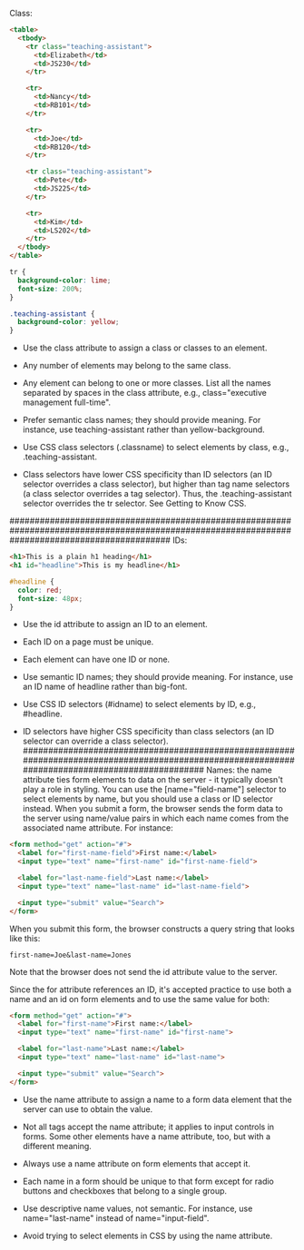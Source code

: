 Class:
```html
<table>
  <tbody>
    <tr class="teaching-assistant">
      <td>Elizabeth</td>
      <td>JS230</td>
    </tr>

    <tr>
      <td>Nancy</td>
      <td>RB101</td>
    </tr>

    <tr>
      <td>Joe</td>
      <td>RB120</td>
    </tr>

    <tr class="teaching-assistant">
      <td>Pete</td>
      <td>JS225</td>
    </tr>

    <tr>
      <td>Kim</td>
      <td>LS202</td>
    </tr>
  </tbody>
</table>
```
```css
tr {
  background-color: lime;
  font-size: 200%;
}

.teaching-assistant {
  background-color: yellow;
}
```
- Use the class attribute to assign a class or classes to an element.

- Any number of elements may belong to the same class.

- Any element can belong to one or more classes. List all the names separated by spaces in the class attribute, e.g., class="executive management full-time".

- Prefer semantic class names; they should provide meaning. For instance, use teaching-assistant rather than yellow-background.

- Use CSS class selectors (.classname) to select elements by class, e.g., .teaching-assistant.

- Class selectors have lower CSS specificity than ID selectors (an ID selector overrides a class selector), but higher than tag name selectors (a class selector overrides a tag selector). Thus, the .teaching-assistant selector overrides the tr selector. See Getting to Know CSS.

################################################################################################################################################
IDs:
```html
<h1>This is a plain h1 heading</h1>
<h1 id="headline">This is my headline</h1>
```
```css
#headline {
  color: red;
  font-size: 48px;
}
```

- Use the id attribute to assign an ID to an element.

- Each ID on a page must be unique.

- Each element can have one ID or none.

- Use semantic ID names; they should provide meaning. For instance, use an ID name of headline rather than big-font.

- Use CSS ID selectors (#idname) to select elements by ID, e.g., #headline.

- ID selectors have higher CSS specificity than class selectors (an ID selector can override a class selector).
################################################################################################################################################
Names:
 the name attribute ties form elements to data on the server - it typically doesn't play a role in styling. You can use the [name="field-name"] selector to select elements by name, but you should use a class or ID selector instead. When you submit a form, the browser sends the form data to the server using name/value pairs in which each name comes from the associated name attribute. For instance:

```html
<form method="get" action="#">
  <label for="first-name-field">First name:</label>
  <input type="text" name="first-name" id="first-name-field">

  <label for="last-name-field">Last name:</label>
  <input type="text" name="last-name" id="last-name-field">

  <input type="submit" value="Search">
</form>
```

When you submit this form, the browser constructs a query string that looks like this:
```
first-name=Joe&last-name=Jones
```

Note that the browser does not send the id attribute value to the server.

Since the for attribute references an ID, it's accepted practice to use both a name and an id on form elements and to use the same value for both:
```html
<form method="get" action="#">
  <label for="first-name">First name:</label>
  <input type="text" name="first-name" id="first-name">

  <label for="last-name">Last name:</label>
  <input type="text" name="last-name" id="last-name">

  <input type="submit" value="Search">
</form>
```

- Use the name attribute to assign a name to a form data element that the server can use to obtain the value.

- Not all tags accept the name attribute; it applies to input controls in forms. Some other elements have a name attribute, too, but with a different meaning.

- Always use a name attribute on form elements that accept it.

- Each name in a form should be unique to that form except for radio buttons and checkboxes that belong to a single group.

- Use descriptive name values, not semantic. For instance, use name="last-name" instead of name="input-field".

- Avoid trying to select elements in CSS by using the name attribute.